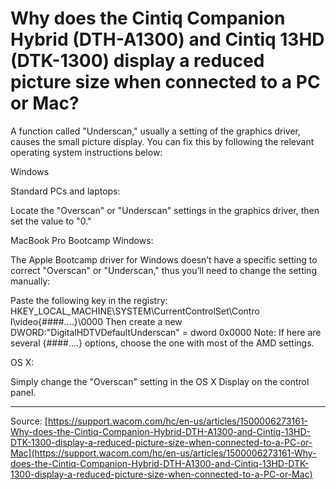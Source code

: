 # Why does the Cintiq Companion Hybrid (DTH-A1300) and Cintiq 13HD (DTK-1300) display a reduced picture size when connected to a PC or Mac?

A function called "Underscan," usually a setting of the graphics driver, causes the small picture display. You can fix this by following the relevant operating system instructions below:


Windows

Standard PCs and laptops: 
  
Locate the "Overscan" or "Underscan" settings in the graphics driver, then set the value to "0."
 
MacBook Pro Bootcamp Windows: 
  
The Apple Bootcamp driver for Windows doesn’t have a specific setting to correct "Overscan" or "Underscan," thus you’ll need to change the setting manually: 
    
Paste the following key in the registry: HKEY_LOCAL_MACHINE\SYSTEM\CurrentControlSet\Contro l\video{####....}\0000
Then create a new DWORD:"DigitalHDTVDefaultUnderscan" = dword 0x0000
Note: If here are several {####....} options, choose the one with most of the AMD settings.
 
 



OS X:

Simply change the "Overscan" setting in the OS X Display on the control panel.

---
Source: [https://support.wacom.com/hc/en-us/articles/1500006273161-Why-does-the-Cintiq-Companion-Hybrid-DTH-A1300-and-Cintiq-13HD-DTK-1300-display-a-reduced-picture-size-when-connected-to-a-PC-or-Mac](https://support.wacom.com/hc/en-us/articles/1500006273161-Why-does-the-Cintiq-Companion-Hybrid-DTH-A1300-and-Cintiq-13HD-DTK-1300-display-a-reduced-picture-size-when-connected-to-a-PC-or-Mac)
